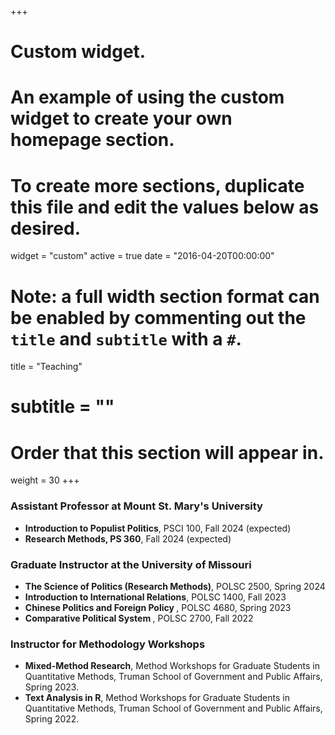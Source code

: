 +++
# Custom widget.
# An example of using the custom widget to create your own homepage section.
# To create more sections, duplicate this file and edit the values below as desired.
widget = "custom"
active = true
date = "2016-04-20T00:00:00"

# Note: a full width section format can be enabled by commenting out the `title` and `subtitle` with a `#`.
title = "Teaching"
# subtitle = ""


# Order that this section will appear in.
weight = 30
+++

### Assistant Professor at Mount St. Mary's University 
+ <b> Introduction to Populist Politics</b>, PSCI 100, Fall 2024 (expected)
+ <b> Research Methods, PS 360</b>, Fall 2024 (expected)

### Graduate Instructor at the University of Missouri 
+ <b> The Science of Politics (Research Methods)</b>, POLSC 2500, Spring 2024
+ <b> Introduction to International Relations</b>, POLSC 1400, Fall 2023
+ <b> Chinese Politics and Foreign Policy </b>, POLSC 4680, Spring 2023 
+ <b> Comparative Political System </b>, POLSC 2700, Fall 2022

### Instructor for Methodology Workshops
- <b> Mixed-Method Research</b>, Method Workshops for Graduate Students in Quantitative Methods, Truman School of Government and Public Affairs, Spring 2023.
- <b> Text Analysis in R</b>, Method Workshops for Graduate Students in Quantitative Methods, Truman School of Government and Public Affairs, Spring 2022.
